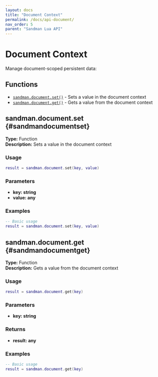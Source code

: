 ```yaml
---
layout: docs
title: "Document Context"
permalink: /docs/api-document/
nav_order: 5
parent: "Sandman Lua API"
---
```


# Document Context

Manage document-scoped persistent data:

## Functions

- [`sandman.document.set()`](#sandmandocumentset) - Sets a value in the document context
- [`sandman.document.get()`](#sandmandocumentget) - Gets a value from the document context


## sandman.document.set {#sandmandocumentset}

**Type:** Function  
**Description:** Sets a value in the document context

### Usage

```lua
result = sandman.document.set(key, value)
```

### Parameters

- **key: string**
- **value: any**

### Examples

```lua
-- Basic usage
result = sandman.document.set(key, value)
```


## sandman.document.get {#sandmandocumentget}

**Type:** Function  
**Description:** Gets a value from the document context

### Usage

```lua
result = sandman.document.get(key)
```

### Parameters

- **key: string**

### Returns

- **result: any**

### Examples

```lua
-- Basic usage
result = sandman.document.get(key)
```

